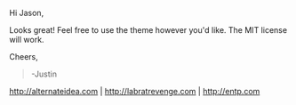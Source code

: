 Hi Jason,

Looks great!  Feel free to use the theme however you'd like.  The MIT
license will work.


Cheers,
> -Justin

http://alternateidea.com | http://labratrevenge.com | http://entp.com